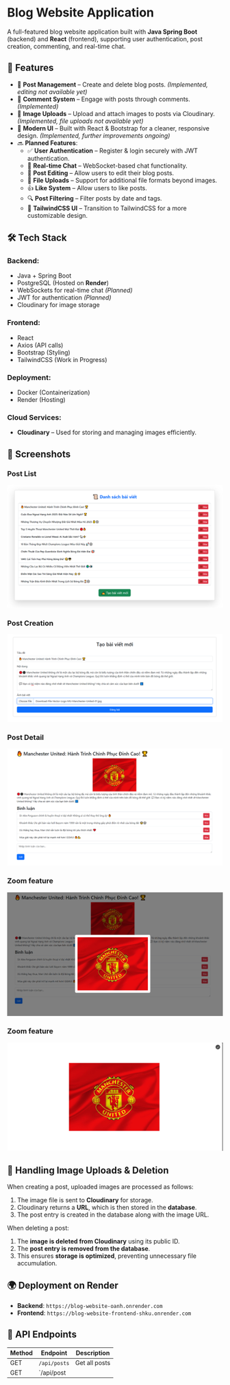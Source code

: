 # Blog Website Application

A full-featured blog website application built with **Java Spring Boot** (backend) and **React** (frontend), supporting user authentication, post creation, commenting, and real-time chat.

## 🚀 Features  
- 📝 **Post Management** – Create and delete blog posts. *(Implemented, editing not available yet)*  
- 💬 **Comment System** – Engage with posts through comments. *(Implemented)*  
- 📂 **Image Uploads** – Upload and attach images to posts via Cloudinary. *(Implemented, file uploads not available yet)*  
- 🎨 **Modern UI** – Built with React & Bootstrap for a cleaner, responsive design. *(Implemented, further improvements ongoing)*  
- 🔜 **Planned Features**:  
  - ✅ **User Authentication** – Register & login securely with JWT authentication.  
  - 💼 **Real-time Chat** – WebSocket-based chat functionality.  
  - 📝 **Post Editing** – Allow users to edit their blog posts.  
  - 📂 **File Uploads** – Support for additional file formats beyond images.  
  - 👍 **Like System** – Allow users to like posts.  
  - 🔍 **Post Filtering** – Filter posts by date and tags.  
  - 🎨 **TailwindCSS UI** – Transition to TailwindCSS for a more customizable design.  

## 🛠 Tech Stack

### **Backend:**
- Java + Spring Boot
- PostgreSQL (Hosted on **Render**)
- WebSockets for real-time chat *(Planned)*
- JWT for authentication *(Planned)*
- Cloudinary for image storage

### **Frontend:**
- React
- Axios (API calls)
- Bootstrap (Styling)
- TailwindCSS (Work in Progress)

### **Deployment:**
- Docker (Containerization)
- Render (Hosting)

### **Cloud Services:**
- **Cloudinary** – Used for storing and managing images efficiently.

## 📸 Screenshots

### **Post List**
![Post List](screenshots/postList.png)

### **Post Creation**
![Create Post](screenshots/createPost.png)

### **Post Detail**
![Post Detail](screenshots/postDetail.png)

### **Zoom feature**
![Zoom1](screenshots/zoom1.png)

### **Zoom feature**
![Zoom2](screenshots/zoom2.png)

## 🐄 Handling Image Uploads & Deletion

When creating a post, uploaded images are processed as follows:
1. The image file is sent to **Cloudinary** for storage.
2. Cloudinary returns a **URL**, which is then stored in the **database**.
3. The post entry is created in the database along with the image URL.

When deleting a post:
1. The **image is deleted from Cloudinary** using its public ID.
2. The **post entry is removed from the database**.
3. This ensures **storage is optimized**, preventing unnecessary file accumulation.

## 🌍 Deployment on Render

- **Backend**: `https://blog-website-oanh.onrender.com`
- **Frontend**: `https://blog-website-frontend-shku.onrender.com`

## 💼 API Endpoints

| Method | Endpoint           | Description         |
|--------|-------------------|---------------------|
| GET    | `/api/posts`      | Get all posts      |
| GET    | `/api/post
